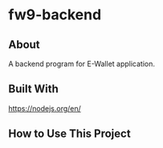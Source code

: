 # fw9-backend

## About
A backend program for E-Wallet application.

## Built With
https://nodejs.org/en/

## How to Use This Project



